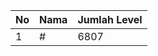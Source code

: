 | No | Nama            | Jumlah Level |
|----|-----------------|--------------|
| 1  | #    |    6807        |
